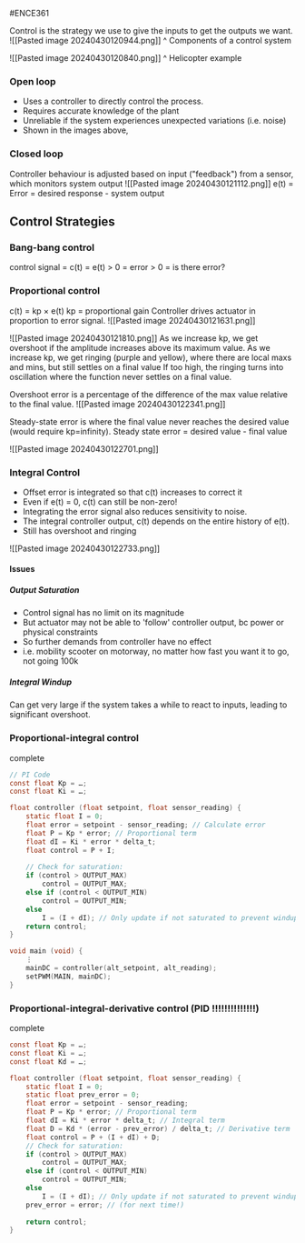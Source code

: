 #ENCE361 

Control is the strategy we use to give the inputs to get the outputs we want.
![[Pasted image 20240430120944.png]]
^ Components of a control system

![[Pasted image 20240430120840.png]]
^ Helicopter example

### Open loop
- Uses a controller to directly control the process.
- Requires accurate knowledge of the plant
- Unreliable if the system experiences unexpected variations (i.e. noise)
- Shown in the images above, 
### Closed loop
Controller behaviour is adjusted based on input ("feedback") from a sensor, which monitors system output
![[Pasted image 20240430121112.png]]
e(t) = Error = desired response - system output

## Control Strategies
### Bang-bang control
control signal = c(t) = e(t) > 0 = error > 0 = is there error?

### Proportional control
c(t) = kp × e(t)
kp = proportional gain
Controller drives actuator in proportion to error signal.
![[Pasted image 20240430121631.png]]

![[Pasted image 20240430121810.png]]
As we increase kp, we get overshoot if the amplitude increases above its maximum value.
As we increase kp, we get ringing (purple and yellow), where there are local maxs and mins, but still settles on a final value
If too high, the ringing turns into oscillation where the function never settles on a final value.

Overshoot error is a percentage of the difference of the max value relative to the final value.
![[Pasted image 20240430122341.png]]

Steady-state error is where the final value never reaches the desired value (would require kp=infinity).
Steady state error = desired value - final value

![[Pasted image 20240430122701.png]]

### Integral Control
- Offset error is integrated so that c(t) increases to correct it
- Even if e(t) = 0, c(t) can still be non-zero!
- Integrating the error signal also reduces sensitivity to noise.
- The integral controller output, c(t) depends on the entire history of e(t).
- Still has overshoot and ringing

![[Pasted image 20240430122733.png]]
#### Issues
##### Output Saturation
- Control signal has no limit on its magnitude
- But actuator may not be able to 'follow' controller output, bc power or physical constraints
- So further demands from controller have no effect
- i.e. mobility scooter on motorway, no matter how fast you want it to go, not going 100k

##### Integral Windup
Can get very large if the system takes a while to react to inputs, leading to significant overshoot.
### Proportional-integral control
complete 
```c
// PI Code
const float Kp = …;
const float Ki = …;

float controller (float setpoint, float sensor_reading) {
	static float I = 0;
	float error = setpoint - sensor_reading; // Calculate error
	float P = Kp * error; // Proportional term
	float dI = Ki * error * delta_t;
	float control = P + I;
	
	// Check for saturation:
	if (control > OUTPUT_MAX)
		control = OUTPUT_MAX;
	else if (control < OUTPUT_MIN)
		control = OUTPUT_MIN;
	else
		I = (I + dI); // Only update if not saturated to prevent windup
	return control;
}

void main (void) {
	⋮ 
	mainDC = controller(alt_setpoint, alt_reading);
	setPWM(MAIN, mainDC);
}
```
### Proportional-integral-derivative control (PID ‼️‼️‼️‼️‼️‼️‼️)
complete
```c
const float Kp = …;
const float Ki = …;
const float Kd = …;

float controller (float setpoint, float sensor_reading) {
	static float I = 0;
	static float prev_error = 0;
	float error = setpoint - sensor_reading;
	float P = Kp * error; // Proportional term
	float dI = Ki * error * delta_t; // Integral term
	float D = Kd * (error - prev_error) / delta_t; // Derivative term
	float control = P + (I + dI) + D;
	// Check for saturation:
	if (control > OUTPUT_MAX)
		control = OUTPUT_MAX;
	else if (control < OUTPUT_MIN)
		control = OUTPUT_MIN;
	else
		I = (I + dI); // Only update if not saturated to prevent windup
	prev_error = error; // (for next time!)
	
	return control;
}
```



